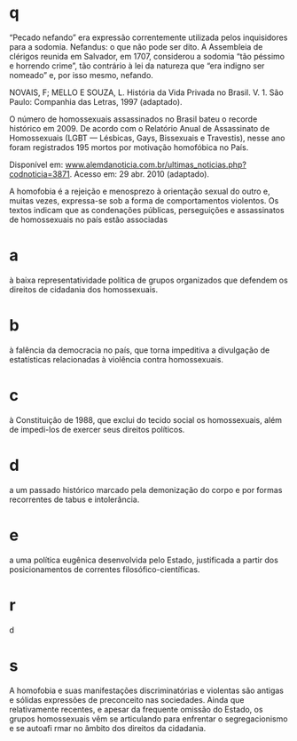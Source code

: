 # q
“Pecado nefando” era expressão correntemente utilizada pelos inquisidores para a sodomia. Nefandus: o que não pode ser dito. A Assembleia de clérigos reunida em Salvador, em 1707, considerou a sodomia “tão péssimo e horrendo crime”, tão contrário à lei da natureza que “era indigno ser nomeado” e, por isso mesmo, nefando.

NOVAIS, F; MELLO E SOUZA, L. História da Vida Privada no Brasil. V. 1. São Paulo: Companhia das Letras, 1997 (adaptado).

O número de homossexuais assassinados no Brasil bateu o recorde histórico em 2009. De acordo com o Relatório Anual de Assassinato de Homossexuais (LGBT — Lésbicas, Gays, Bissexuais e Travestis), nesse ano foram registrados 195 mortos por motivação homofóbica no País.

Disponível em: www.alemdanoticia.com.br/ultimas_noticias.php?codnoticia=3871. Acesso em: 29 abr. 2010 (adaptado).

A homofobia é a rejeição e menosprezo à orientação sexual do outro e, muitas vezes, expressa-se sob a forma de comportamentos violentos. Os textos indicam que as condenações públicas, perseguições e assassinatos de homossexuais no país estão associadas

# a
à baixa representatividade política de grupos organizados que defendem os direitos de cidadania dos homossexuais.

# b
à falência da democracia no país, que torna impeditiva a divulgação de estatísticas relacionadas à violência contra homossexuais.

# c
à Constituição de 1988, que exclui do tecido social os homossexuais, além de impedi-los de exercer seus direitos políticos.

# d
a um passado histórico marcado pela demonização do corpo e por formas recorrentes de tabus e intolerância.

# e
a uma política eugênica desenvolvida pelo Estado, justificada a partir dos posicionamentos de correntes filosófico-científicas.

# r
d

# s
A homofobia e suas manifestações discriminatórias e violentas são antigas e sólidas expressões de preconceito nas sociedades. Ainda que relativamente recentes, e apesar da frequente omissão do Estado, os grupos homossexuais vêm se articulando para enfrentar o segregacionismo e se autoafi rmar no âmbito dos direitos da cidadania.
